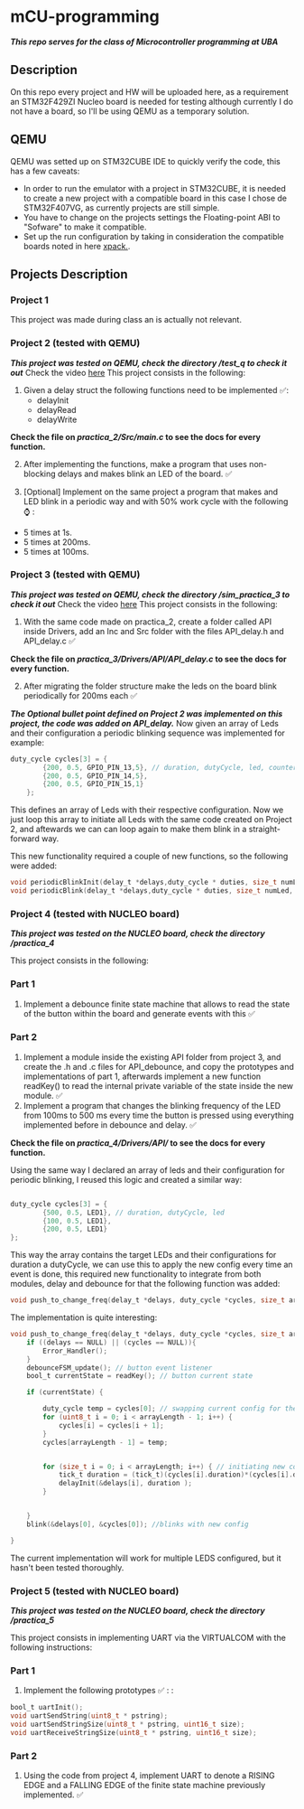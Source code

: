 # mCU-programming

***This repo serves for the class of Microcontroller programming at UBA***

## Description
On this repo every project and HW will be uploaded here, as a requirement an STM32F429ZI Nucleo board is needed for testing although currently I do not have a board, so I'll be using QEMU as a temporary solution.

## QEMU
QEMU was setted up on STM32CUBE IDE to quickly verify the code, this has a few caveats:

- In order to run the emulator with a project in STM32CUBE, it is needed to create a new project with a compatible board in this case I chose de STM32F407VG, as currently projects are still simple.
- You have to change on the projects settings the Floating-point ABI to "Sofware" to make it compatible.
- Set up the run configuration by taking in consideration the compatible boards noted in here [xpack.](https://xpack.github.io/blog/2021/10/17/qemu-arm-v2-8-0-13-released/).


## Projects Description

### Project 1
This project was made during class an is actually not relevant.

### Project 2 (tested with QEMU)
***This project was tested on QEMU, check the directory /test_q to check it out***
Check the video [here](/assets/) 
This project consists in the following:

1. Given a delay struct the following functions need to be implemented :white_check_mark::
    - delayInit
    - delayRead
    - delayWrite

**Check the file on ***practica_2/Src/main.c*** to see the docs for every function.**

2.  After implementing the functions, make a program that uses  non-blocking delays and makes blink an LED of the board. :white_check_mark:

3. [Optional] Implement on the same project a program that makes and LED blink in a periodic way and with 50% work cycle with the following :watch: :
- 5 times at 1s.
- 5 times at 200ms.
- 5 times at 100ms. 

### Project 3 (tested with QEMU)
***This project was tested on QEMU, check the directory /sim_practica_3 to check it out***
Check the video [here](/assets/) 
This project consists in the following:

1. With the same code made on practica_2, create a folder called API inside Drivers, add an Inc and Src folder with the files API_delay.h and API_delay.c :white_check_mark:

**Check the file on ***practica_3/Drivers/API/API_delay.c*** to see the docs for every function.**


2.  After migrating the folder structure make the leds on the board blink periodically for 200ms each :white_check_mark:

***The Optional bullet point defined on Project 2 was implemented on this project, the code was added on API_delay.***
Now given an array of Leds and their configuration a periodic blinking sequence was implemented for example:

``` C
duty_cycle cycles[3] = {
        {200, 0.5, GPIO_PIN_13,5}, // duration, dutyCycle, led, counter
        {200, 0.5, GPIO_PIN_14,5},
        {200, 0.5, GPIO_PIN_15,1}
    };
```
This defines an array of Leds with their respective configuration. Now we just loop this array to initiate all Leds with the same code created on Project 2, and aftewards we can can loop again to make them blink in a straight-forward way.

This new functionality required a couple of new functions, so the following were added:

``` C
void periodicBlinkInit(delay_t *delays,duty_cycle * duties, size_t numLed); // for initiating every Led given an array
void periodicBlink(delay_t *delays,duty_cycle * duties, size_t numLed, uint32_t counter); // Blinks every Led given an array
```

### Project 4 (tested with NUCLEO board)
***This project was tested on the NUCLEO board, check the directory /practica_4***

This project consists in the following:

### Part 1
1. Implement a debounce finite state machine that allows to read the state of the button within the board and generate events with this  :white_check_mark:

### Part 2
1. Implement a module inside the existing API folder from project 3, and create the .h and .c files for API_debounce, and copy the prototypes and implementations of part 1, afterwards implement a new function readKey() to read the internal private variable of the state inside the new module.  :white_check_mark:
2. Implement a program that changes the blinking frequency of the LED from 100ms to 500 ms every time the button is pressed using everything implemented before in debounce and delay. :white_check_mark:

**Check the file on ***practica_4/Drivers/API/*** to see the docs for every function.**


Using the same way I declared an array of leds and their configuration for periodic blinking, I reused this logic and created a similar way:

``` C

duty_cycle cycles[3] = {
		{500, 0.5, LED1}, // duration, dutyCycle, led
		{100, 0.5, LED1},
		{200, 0.5, LED1}
};
```
This way the array contains the target LEDs and their configurations for duration a dutyCycle, we can use this to apply the new config every time an event is done, this required new functionality to integrate from both modules, delay and debounce for that the following function was added:


``` C
void push_to_change_freq(delay_t *delays, duty_cycle *cycles, size_t arrayLength); // given an event, it swaps the current delay with duty cycle given an LED on the LED array
```

The implementation is quite interesting:

``` C
void push_to_change_freq(delay_t *delays, duty_cycle *cycles, size_t arrayLength){
	if ((delays == NULL) || (cycles == NULL)){
		Error_Handler();
	}
    debounceFSM_update(); // button event listener 
	bool_t currentState = readKey(); // button current state

    if (currentState) {

        duty_cycle temp = cycles[0]; // swapping current config for the next config
        for (uint8_t i = 0; i < arrayLength - 1; i++) {
            cycles[i] = cycles[i + 1];
        }
        cycles[arrayLength - 1] = temp;


        for (size_t i = 0; i < arrayLength; i++) { // initiating new config
        	tick_t duration = (tick_t)(cycles[i].duration)*(cycles[i].dutyCycle);
            delayInit(&delays[i], duration );
        }


    }
    blink(&delays[0], &cycles[0]); //blinks with new config

}
```

The current implementation will work for multiple LEDS configured, but it hasn't been tested thoroughly. 


### Project 5 (tested with NUCLEO board)
***This project was tested on the NUCLEO board, check the directory /practica_5***

This project consists in implementing UART via the VIRTUALCOM with the following instructions:

### Part 1

1. Implement the following prototypes :white_check_mark: : 
:
``` C
bool_t uartInit();
void uartSendString(uint8_t * pstring);
void uartSendStringSize(uint8_t * pstring, uint16_t size);
void uartReceiveStringSize(uint8_t * pstring, uint16_t size);
```
### Part 2
1. Using the code from project 4, implement UART to denote a RISING EDGE and a FALLING EDGE of the finite state machine previously implemented.  :white_check_mark:




